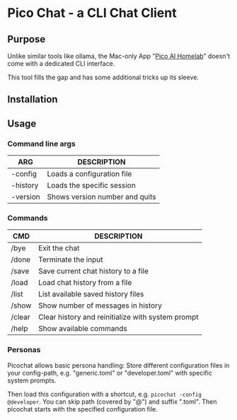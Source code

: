 # Pico Chat - a CLI Chat Client

## Purpose
Unlike similar tools like ollama, the Mac-only App "[Pico AI Homelab](https://picogpt.app/)" doesn't come with a dedicated CLI interface.

This tool fills the gap and has some additional tricks up its sleeve.

## Installation

## Usage

### Command line args

| ARG      | DESCRIPTION                  |
| -------- | ---------------------------- |
| -config  | Loads a configuration file   |
| -history | Loads the specific session   |
| -version | Shows version number and quits |


### Commands

| CMD    | DESCRIPTION |
| ------ | ------------------------------------------------- |
| /bye   | Exit the chat |
| /done  | Terminate the input |
| /save  | Save current chat history to a file |
| /load  | Load chat history from a file |
| /list  | List available saved history files |
| /show  | Show number of messages in history |
| /clear | Clear history and reinitialize with system prompt |
| /help  | Show available commands |

### Personas

Picochat allows basic persona handling: Store different configuration files in your config-path, e.g. "generic.toml" or "developer.toml" with specific system prompts.

Then load this configuration with a shortcut, e.g. `picochat -config @developer`. You can skip path (covered by "@") and suffix ".toml". Then picochat starts with the specified configuration file.
